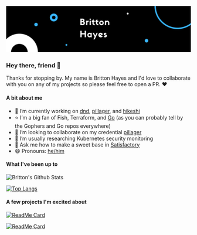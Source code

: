 <img src="https://github.com/brittonhayes/brittonhayes/blob/master/github_banner.png">

### Hey there, friend 👋

Thanks for stopping by. My name is Britton Hayes and I'd love to collaborate with you on any of my projects so please feel free to open a PR. :heart:

#### A bit about me

- 🔭 I’m currently working on [dnd](https://github.com/brittonhayes/dnd), [pillager](https://github.com/brittonhayes/pillager), and [hikeshi](https://github.com/brittonhayes/hikeshi)
- ⭐ I’m a big fan of Fish, Terraform, and [Go](https://golang.org) (as you can probably tell by the Gophers and Go repos everywhere)
- 🤝 I’m looking to collaborate on my credential [pillager](https://github.com/brittonhayes/pillager)
- 🤔 I’m usually researching Kubernetes security monitoring
- 💬 Ask me how to make a sweet base in [Satisfactory](https://www.satisfactorygame.com/)
- 😄 Pronouns: [he/him](https://pronoun.is/he)

#### What I've been up to

![Britton's Github Stats](https://github-readme-stats.vercel.app/api?username=brittonhayes&show_icons=true&count_private=true&title_color=BC7935&icon_color=BC7935&text_color=326A69&bg_color=F3E8DC)

[![Top Langs](https://github-readme-stats.vercel.app/api/top-langs/?username=brittonhayes&hide=javascript,html,css&title_color=BC7935&icon_color=BC7935&text_color=326A69&bg_color=F3E8DC)](https://github.com/brittonhayes)

#### A few projects I'm excited about

[![ReadMe Card](https://github-readme-stats.vercel.app/api/pin/?username=princjef&repo=gomarkdoc&title_color=BC7935&icon_color=BC7935&text_color=326A69&bg_color=F3E8DC)](https://github.com/princjef/gomarkdoc)

[![ReadMe Card](https://github-readme-stats.vercel.app/api/pin/?username=BurntSushi&repo=ripgrep&title_color=BC7935&icon_color=BC7935&text_color=326A69&bg_color=F3E8DC)](https://github.com/BurntSushi/ripgrep)
